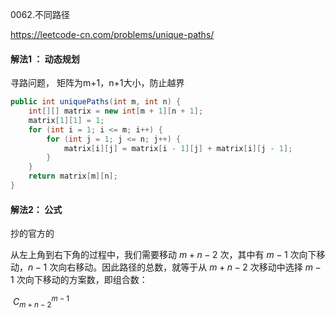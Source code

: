 0062.不同路径

https://leetcode-cn.com/problems/unique-paths/

#### 解法1 ： 动态规划

寻路问题， 矩阵为m+1，n+1大小，防止越界



```java
public int uniquePaths(int m, int n) {
    int[][] matrix = new int[m + 1][n + 1];
    matrix[1][1] = 1;
    for (int i = 1; i <= m; i++) {
        for (int j = 1; j <= n; j++) {
            matrix[i][j] = matrix[i - 1][j] + matrix[i][j - 1];
        }
    }
    return matrix[m][n];
}
```



#### 解法2： 公式

抄的官方的

从左上角到右下角的过程中，我们需要移动 $m+n-2$ 次，其中有 $m-1$ 次向下移动，$n-1$ 次向右移动。因此路径的总数，就等于从 $m+n-2$ 次移动中选择 $m-1$ 次向下移动的方案数，即组合数：

​		$C_{m+n-2}^{m-1}$

